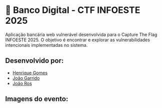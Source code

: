 # 🏦 Banco Digital - CTF INFOESTE 2025

Aplicação bancária web vulnerável desenvolvida para o Capture The Flag INFOESTE 2025. O objetivo é encontrar e explorar as vulnerabilidades intencionais implementadas no sistema.

## Desenvolvido por:

- [Henrique Gomes](https://github.com/Henrique-Gomesz)
- [João Garrido](https://github.com/Garrido14)
- [João Ros](https://github.com/jaoros27)

## Imagens do evento:
